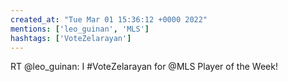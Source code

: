 ```yaml
---
created_at: "Tue Mar 01 15:36:12 +0000 2022"
mentions: ['leo_guinan', 'MLS']
hashtags: ['VoteZelarayan']
---
```


RT @leo_guinan: I #VoteZelarayan for @MLS Player of the Week!